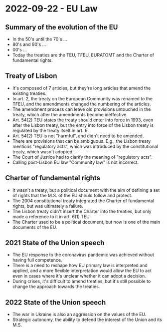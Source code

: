 # 2022-09-22 - EU Law

## Summary of the evolution of the EU

* In the 50's until the 70's ...
* 80's and 90's ...
* 00's ...
* Today the treaties are the TEU, TFEU, EURATOMT and the Charter of fundamental rights.

## Treaty of Lisbon

* It's composed of 7 articles, but they're long articles that amend the existing treaties.
* In art. 2, the treaty on the European Community was renamed to the TFEU, and the amendments changed the numbering of the articles.
* The amendment process can leave old provisions untouched in the treaty, which after the amendments become ineffective.
* Art. 54(2) TEU states the treaty should enter into force in 1993, even after the Lisbon treaty, but the entry into force of the Lisbon treaty is regulated by the treaty itself in art. 6.
* Art. 54(2) TEU is not "harmful", and didn't need to be amended.
* There are provisions that can be ambiguous. E.g., the Lisbon treaty mentions "regulatory acts", which was introduced by the constitutional treaty, which wasn't adopted.
* The Court of Justice had to clarify the meaning of "regulatory acts".
* Calling post-Lisbon EU law "Community law" is not incorrect.

## Charter of fundamental rights

* It wasn't a treaty, but a political document with the aim of defining a set of rights that the M.S. of the EU should follow and protect.
* The 2004 constitutional treaty integrated the Charter of fundamental rights, but was ultimately a failure.
* The Lisbon treaty didn't insert the Charter into the treaties, but only made a reference to it in art. 6(1) TEU.
* The Charter used to be a political document, but now is one of the main documents of the EU.

## 2021 State of the Union speech

* The EU response to the coronavirus pandemic was achieved without having full competence.
* There is a need to reshape how EU primary law is interpreted and applied, and a more flexible interpretation would allow the EU to act even in cases where it's unclear whether it can adopt a decision.
* During crises, it's difficult to amend treaties, but it's still possible to change the approach towards the treaties.

## 2022 State of the Union speech

* The war in Ukraine is also an aggression on the values of the EU.
* Strategic autonomy, the ability to defend the interest of the Union and its M.S.

